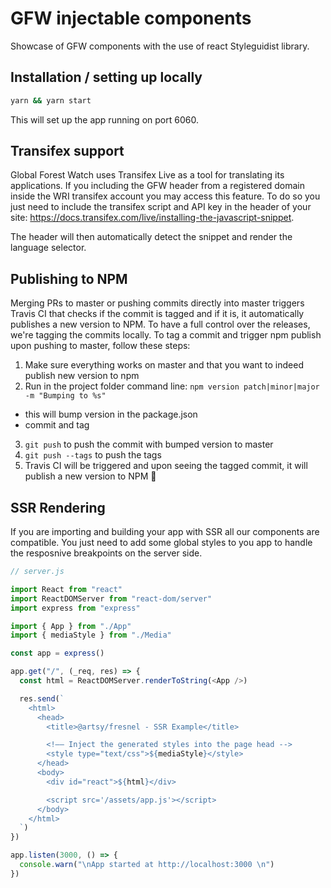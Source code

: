 # GFW injectable components

Showcase of GFW components with the use of react Styleguidist library.

## Installation / setting up locally

```bash
yarn && yarn start
```

This will set up the app running on port 6060.

## Transifex support

Global Forest Watch uses Transifex Live as a tool for translating its applications. If you including the GFW header from a registered domain inside the WRI transifex account you may access this feature. To do so you just need to include the transifex script and API key in the header of your site: https://docs.transifex.com/live/installing-the-javascript-snippet.

The header will then automatically detect the snippet and render the language selector.

## Publishing to NPM

Merging PRs to master or pushing commits directly into master triggers Travis CI that checks if the commit is tagged and if it is, it automatically publishes a new version to NPM.
To have a full control over the releases, we're tagging the commits locally.
To tag a commit and trigger npm publish upon pushing to master, follow these steps:

1. Make sure everything works on master and that you want to indeed publish new version to npm
2. Run in the project folder command line: `npm version patch|minor|major -m "Bumping to %s"`
  - this will bump version in the package.json
  - commit and tag
3. `git push` to push the commit with bumped version to master
4. `git push --tags` to push the tags
5. Travis CI will be triggered and upon seeing the tagged commit, it will publish a new version to NPM :rocket:

## SSR Rendering

If you are importing and building your app with SSR all our components are compatible. You just need to add some global styles to you app to handle the resposnive breakpoints on the server side.

```js
// server.js

import React from "react"
import ReactDOMServer from "react-dom/server"
import express from "express"

import { App } from "./App"
import { mediaStyle } from "./Media"

const app = express()

app.get("/", (_req, res) => {
  const html = ReactDOMServer.renderToString(<App />)

  res.send(`
    <html>
      <head>
        <title>@artsy/fresnel - SSR Example</title>

        <!–– Inject the generated styles into the page head -->
        <style type="text/css">${mediaStyle}</style>
      </head>
      <body>
        <div id="react">${html}</div>

        <script src='/assets/app.js'></script>
      </body>
    </html>
  `)
})

app.listen(3000, () => {
  console.warn("\nApp started at http://localhost:3000 \n")
})
```